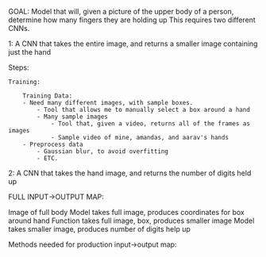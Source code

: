 GOAL:
Model that will, given a picture of the upper body of a person, determine how many fingers they are holding up
This requires two different CNNs.

1:
A CNN that takes the entire image, and returns a smaller image containing just the hand

Steps:

    Training:

        Training Data:
        - Need many different images, with sample boxes.
            - Tool that allows me to manually select a box around a hand
            - Many sample images
                - Tool that, given a video, returns all of the frames as images
                - Sample video of mine, amandas, and aarav's hands
        - Preprocess data
            - Gaussian blur, to avoid overfitting
            - ETC.

2:
A CNN that takes the hand image, and returns the number of digits held up


FULL INPUT->OUTPUT MAP:

Image of full body
Model takes full image, produces coordinates for box around hand
Function takes full image, box, produces smaller image
Model takes smaller image, produces number of digits help up

Methods needed for production input->output map:

